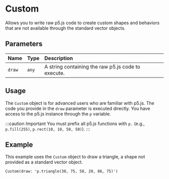 # Custom

Allows you to write raw p5.js code to create custom shapes and behaviors that are not available through the standard vector objects.

## Parameters

| Name   | Type | Description                                      |
| :----- | :--- | :----------------------------------------------- |
| `draw` | `any`  | A string containing the raw p5.js code to execute. |

## Usage

The `Custom` object is for advanced users who are familiar with p5.js. The code you provide in the `draw` parameter is executed directly. You have access to the p5.js instance through the `p` variable.

:::caution Important
You must prefix all p5.js functions with `p.` (e.g., `p.fill(255)`, `p.rect(10, 10, 50, 50)`).
:::

## Example

This example uses the `Custom` object to draw a triangle, a shape not provided as a standard vector object.

```pencode
Custom(draw: 'p.triangle(30, 75, 58, 20, 86, 75)')
```